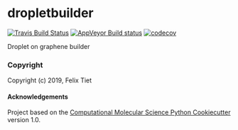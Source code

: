 dropletbuilder
==============================
[//]: # (Badges)
[![Travis Build Status](https://travis-ci.org/REPLACE_WITH_OWNER_ACCOUNT/dropletbuilder.png)](https://travis-ci.org/REPLACE_WITH_OWNER_ACCOUNT/dropletbuilder)
[![AppVeyor Build status](https://ci.appveyor.com/api/projects/status/REPLACE_WITH_APPVEYOR_LINK/branch/master?svg=true)](https://ci.appveyor.com/project/REPLACE_WITH_OWNER_ACCOUNT/dropletbuilder/branch/master)
[![codecov](https://codecov.io/gh/REPLACE_WITH_OWNER_ACCOUNT/dropletbuilder/branch/master/graph/badge.svg)](https://codecov.io/gh/REPLACE_WITH_OWNER_ACCOUNT/dropletbuilder/branch/master)

Droplet on graphene builder

### Copyright

Copyright (c) 2019, Felix Tiet


#### Acknowledgements
 
Project based on the 
[Computational Molecular Science Python Cookiecutter](https://github.com/molssi/cookiecutter-cms) version 1.0.
